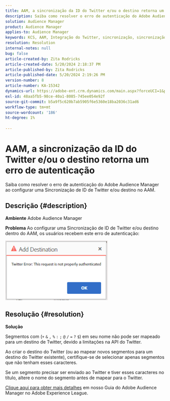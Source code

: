```yaml
---
title: AAM, a sincronização da ID do Twitter e/ou o destino retorna um erro de autenticação
description: Saiba como resolver o erro de autenticação do Adobe Audience Manager ao configurar uma Sincronização de ID de Twitter e/ou destino no AAM.
solution: Audience Manager
product: Audience Manager
applies-to: Audience Manager
keywords: KCS, AAM, Integração do Twitter, sincronização, sincronização, destino, erro de autenticação, ID, Adobe Audience Manager
resolution: Resolution
internal-notes: null
bug: false
article-created-by: Zita Rodricks
article-created-date: 5/20/2024 2:18:37 PM
article-published-by: Zita Rodricks
article-published-date: 5/20/2024 2:19:26 PM
version-number: 8
article-number: KA-15342
dynamics-url: https://adobe-ent.crm.dynamics.com/main.aspx?forceUCI=1&pagetype=entityrecord&etn=knowledgearticle&id=90bce2d3-b316-ef11-9f8a-6045bd026dc7
exl-id: 48aa5fb5-98ce-40a1-8085-745ee054e92f
source-git-commit: b5a9f5c620b7ab5905f6e5360e18ba2036c31ad6
workflow-type: tm+mt
source-wordcount: '186'
ht-degree: 1%

---
```


# AAM, a sincronização da ID do Twitter e/ou o destino retorna um erro de autenticação


Saiba como resolver o erro de autenticação do Adobe Audience Manager ao configurar uma Sincronização de ID de Twitter e/ou destino no AAM.

## Descrição {#description}


<b>Ambiente</b>
Adobe Audience Manager

<b>Problema</b>
Ao configurar uma Sincronização de ID de Twitter e/ou destino dentro do AAM, os usuários recebem este erro de autenticação:

![](assets/___94bce2d3-b316-ef11-9f8a-6045bd026dc7___.png)


## Resolução {#resolution}


<b>Solução</b>

Segmentos com (`+` `&` `,` `%` `:` `;` `@` `/` `=` `?` `$`) em seu nome não pode ser mapeado para um destino de Twitter, devido a limitações na API do Twitter.

Ao criar o destino do Twitter (ou ao mapear novos segmentos para um destino do Twitter existente), certifique-se de selecionar apenas segmentos que não tenham esses caracteres.

Se um segmento precisar ser enviado ao Twitter e tiver esses caracteres no título, altere o nome do segmento antes de mapear para o Twitter.

[Clique aqui para obter mais detalhes](https://experienceleague.adobe.com/docs/audience-manager/user-guide/features/destinations/device-based/twitter-tailored-audiences.html?lang=en#segment-mapping-considerations) em nosso Guia do Adobe Audience Manager no Adobe Experience League.
